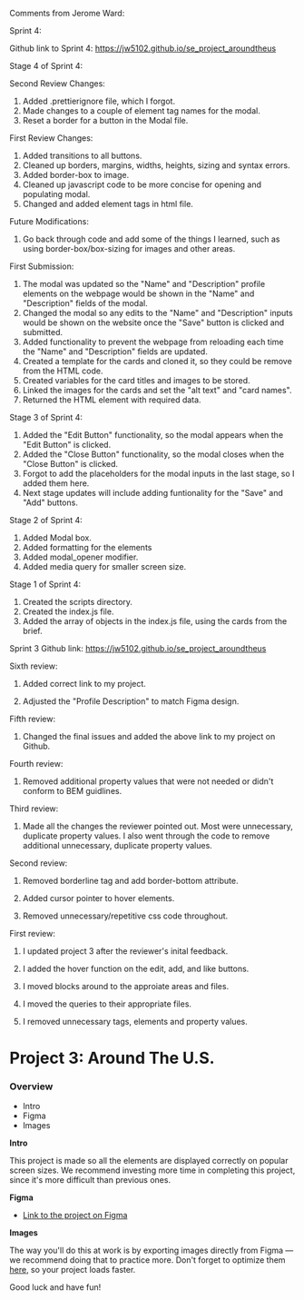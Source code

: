 Comments from Jerome Ward:

Sprint 4:

Github link to Sprint 4: https://jw5102.github.io/se_project_aroundtheus

Stage 4 of Sprint 4:

Second Review Changes:

1. Added .prettierignore file, which I forgot.
2. Made changes to a couple of element tag names for the modal.
3. Reset a border for a button in the Modal file.

First Review Changes:

1. Added transitions to all buttons.
2. Cleaned up borders, margins, widths, heights, sizing and syntax errors.
3. Added border-box to image.
4. Cleaned up javascript code to be more concise for opening and populating modal.
5. Changed and added element tags in html file.

Future Modifications:

1. Go back through code and add some of the things I learned, such as using border-box/box-sizing for images and other areas.

First Submission:

1. The modal was updated so the "Name" and "Description" profile elements on the webpage would be shown in the "Name" and "Description" fields of the modal.
2. Changed the modal so any edits to the "Name" and "Description" inputs would be shown on the website once the "Save" button is clicked and submitted.
3. Added functionality to prevent the webpage from reloading each time the "Name" and "Description" fields are updated.
4. Created a template for the cards and cloned it, so they could be remove from the HTML code.
5. Created variables for the card titles and images to be stored.
6. Linked the images for the cards and set the "alt text" and "card names".
7. Returned the HTML element with required data.  



Stage 3 of Sprint 4:

1. Added the "Edit Button" functionality, so the modal appears when the "Edit Button" is clicked.
2. Added the "Close Button" functionality, so the modal closes when the "Close Button" is clicked.
3. Forgot to add the placeholders for the modal inputs in the last stage, so I added them here.
4. Next stage updates will include adding funtionality for the "Save" and "Add" buttons.

Stage 2 of Sprint 4:

1. Added Modal box.
2. Added formatting for the elements
3. Added modal_opener modifier.
4. Added media query for smaller screen size.

Stage 1 of Sprint 4:

1. Created the scripts directory.
2. Created the index.js file.
3. Added the array of objects in the index.js file, using the cards from the brief.

Sprint 3 Github link: https://jw5102.github.io/se_project_aroundtheus

Sixth review:

1. Added correct link to my project.

2. Adjusted the "Profile Description" to match Figma design.

Fifth review:

1. Changed the final issues and added the above link to my project on Github.

Fourth review:

1. Removed additional property values that were not needed or didn't conform to BEM guidlines.

Third review:

1. Made all the changes the reviewer pointed out. Most were unnecessary, duplicate property values. I also went through the code to remove additional unnecessary, duplicate property values.

Second review:

1. Removed borderline tag and add border-bottom attribute.

2. Added cursor pointer to hover elements.

3. Removed unnecessary/repetitive css code throughout.

First review:

1. I updated project 3 after the reviewer's inital feedback.

2. I added the hover function on the edit, add, and like buttons.

3. I moved blocks around to the approiate areas and files.

4. I moved the queries to their appropriate files.

5. I removed unnecessary tags, elements and property values.

# Project 3: Around The U.S.

### Overview

- Intro
- Figma
- Images

**Intro**

This project is made so all the elements are displayed correctly on popular screen sizes. We recommend investing more time in completing this project, since it's more difficult than previous ones.

**Figma**

- [Link to the project on Figma](https://www.figma.com/file/ii4xxsJ0ghevUOcssTlHZv/Sprint-3%3A-Around-the-US?node-id=0%3A1)

**Images**

The way you'll do this at work is by exporting images directly from Figma — we recommend doing that to practice more. Don't forget to optimize them [here](https://tinypng.com/), so your project loads faster.

Good luck and have fun!
